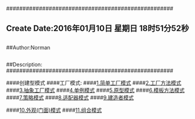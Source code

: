 ###################################################
## Create Date:2016年01月10日 星期日 18时51分52秒
##
##Author:Norman
##
##Description: 
###################################################

####创建型模式
####工厂模式:
####[1.简单工厂模式](./SimpleFactoryPattern)
####[2.工厂方法模式](./FactoryMethod)
####[3.抽象工厂模式](./AbstractFactory)
####[4.单例模式](./Singleton)
####[5.原型模式](./PrototypePattern)
####[6.模板方法模式](./TemplateMethod)
####[7.策略模式](./StrategyPattern)
####[8.适配器模式](./Adapter)
####[9.建造者模式](./Builder)

####[10.外观(门面)模式](./Facade)
####[11.组合模式](./Composite/)
